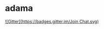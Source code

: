 # adama
[![Gitter](https://badges.gitter.im/Join Chat.svg)](https://gitter.im/Arabidopsis-Information-Portal/adama?utm_source=badge&utm_medium=badge&utm_campaign=pr-badge&utm_content=badge)